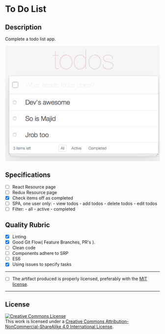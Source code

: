 # To Do List

## Description

Complete a todo list app.

![Alt text](./src/images/todo-list.png)

## Specifications

- [ ] React Resource page
- [ ] Redux Resource page
- [x] Check items off as completed
- [ ] SPA, one user only:
      - view todos
      - add todos
      - delete todos
      - edit todos
- [ ] Filter:
      - all
      - active
      - completed

## Quality Rubric

- [x] Linting
- [x] Good Git Flow( Feature Branches, PR's ).
- [ ] Clean code
- [ ] Components adhere to SRP
- [ ] ES6
- [x] Using issues to specify tasks

---

- [ ] The artifact produced is properly licensed, preferably with the [MIT license][mit-license].

---

## License
<!-- LICENSE -->

<a rel="license" href="http://creativecommons.org/licenses/by-nc-sa/4.0/"><img alt="Creative Commons License" style="border-width:0" src="https://i.creativecommons.org/l/by-nc-sa/4.0/80x15.png" /></a>
<br />This work is licensed under a <a rel="license" href="http://creativecommons.org/licenses/by-nc-sa/4.0/">Creative Commons Attribution-NonCommercial-ShareAlike 4.0 International License</a>.

[mit-license]: https://opensource.org/licenses/MIT
